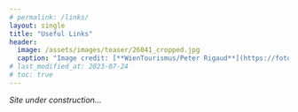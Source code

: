 ```yaml
---
# permalink: /links/
layout: single
title: "Useful Links"
header:
  image: /assets/images/teaser/26041_cropped.jpg
  caption: "Image credit: [**WienTourismus/Peter Rigaud**](https://foto.wien.info/Bild/Alle/44985)"
# last_modified_at: 2023-07-24
# toc: true
---
```


<style type="text/css">
  .link {
      display: block;
      width: 100%;
      text-decoration: none;
      border: 1px solid black;
      border-radius: 10px;
      cursor: pointer;
      margin-bottom: 10px;
      color: black !important;
      padding: 5px;
    }
    .link:hover {
      background-color: #dadada;
      color: black;
      text-decoration: none !important;
    }
</style>

<em>Site under construction...</em>

<!-- 
<a href="#" class="link">Just</a>
<a href="#" class="link">Some</a>

## For Speakers
<a href="#" class="link">Test</a> -->